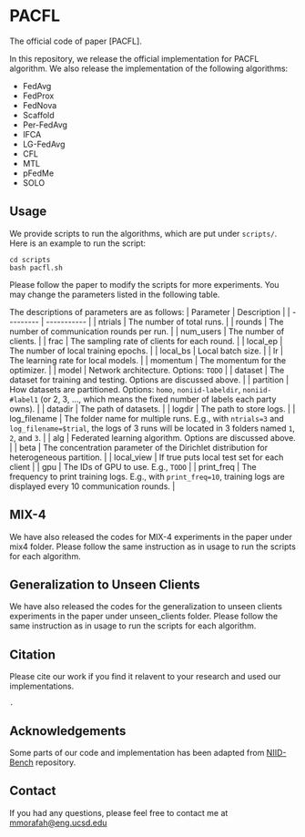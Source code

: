 # PACFL

The official code of paper [PACFL].

In this repository, we release the official implementation for PACFL algorithm. We also release the implementation of the following algorithms:
* FedAvg
* FedProx
* FedNova
* Scaffold
* Per-FedAvg
* IFCA
* LG-FedAvg
* CFL
* MTL 
* pFedMe
* SOLO


## Usage

We provide scripts to run the algorithms, which are put under `scripts/`. Here is an example to run the script:
```
cd scripts
bash pacfl.sh
```
Please follow the paper to modify the scripts for more experiments. You may change the parameters listed in the following table.

The descriptions of parameters are as follows:
| Parameter | Description |
| --------- | ----------- |
| ntrials      | The number of total runs. |
| rounds       | The number of communication rounds per run. |
| num_users    | The number of clients. |
| frac         | The sampling rate of clients for each round. |
| local_ep     | The number of local training epochs. |
| local_bs     | Local batch size. |
| lr           | The learning rate for local models. |
| momentum     | The momentum for the optimizer. |
| model        | Network architecture. Options: `TODO` |
| dataset      | The dataset for training and testing. Options are discussed above. |
| partition    | How datasets are partitioned. Options: `homo`, `noniid-labeldir`, `noniid-#label1` (or 2, 3, ..., which means the fixed number of labels each party owns). |
| datadir      | The path of datasets. |
| logdir       | The path to store logs. |
| log_filename | The folder name for multiple runs. E.g., with `ntrials=3` and `log_filename=$trial`, the logs of 3 runs will be located in 3 folders named `1`, `2`, and `3`. |
| alg          | Federated learning algorithm. Options are discussed above. |
| beta         | The concentration parameter of the Dirichlet distribution for heterogeneous partition. |
| local_view   | If true puts local test set for each client |
| gpu          | The IDs of GPU to use. E.g., `TODO` |
| print_freq   | The frequency to print training logs. E.g., with `print_freq=10`, training logs are displayed every 10 communication rounds. |

## MIX-4 
We have also released the codes for MIX-4 experiments in the paper under mix4 folder. Please follow the same instruction as in usage to run the scripts for each algorithm. 

## Generalization to Unseen Clients
We have also released the codes for the generalization to unseen clients experiments in the paper under unseen_clients folder. Please follow the same instruction as in usage to run the scripts for each algorithm. 

## Citation 
Please cite our work if you find it relavent to your research and used our implementations. 
```
. 
```

## Acknowledgements

Some parts of our code and implementation has been adapted from [NIID-Bench](https://github.com/Xtra-Computing/NIID-Bench) repository.

## Contact 
If you had any questions, please feel free to contact me at mmorafah@eng.ucsd.edu
